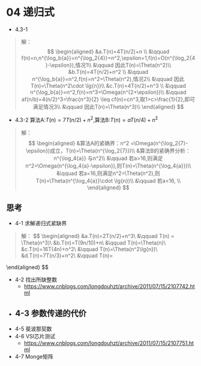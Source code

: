 # 04 递归式

- 4.3-1 
> 解：
$$
\begin{aligned}
&a.T(n)=4T(n/2)+n \\
&\qquad f(n)=n,n^{\log_b{a}}=n^{\log_2{4}}=n^2,\epsilon=1,f(n)=O(n^{\log_2{4}-\epsilon}),情况1\\
&\qquad 因此T(n)=\Theta(n^2)\\
&b.T(n)=4T(n/2)+n^2 \\
&\qquad n^{\log_b{a}}=n^2,f(n)=n^2=\Theta(n^2),情况2\\
&\qquad 因此T(n)=\Theta(n^2\cdot \lg{n})\\
&c.T(n)=4T(n/2)+n^3 \\
&\qquad n^{\log_b{a}}=n^2,f(n)=n^3=\Omega(n^{2+\epsilon})\\
&\qquad af(n/b)=4(n/2)^3=\frac{n^3}{2} \leq cf(n)=cn^3,取1>c>\frac{1}{2},即可满足情况3\\
&\qquad 因此T(n)=\Theta(n^3)\\
\end{aligned}
$$

- 4.3-2 算法A:$T(n)=7T(n/2)+n^2$,算法B:$T(n)=aT(n/4)+n^2$
> 解：
$$
\begin{aligned}
&算法A的紧确界：n^2 =\Omega(n^{\log_2{7}-\epsilon})成立，T(n)=\Theta(n^{\log_2{7}})\\
&算法B的紧确界分析：n^{\log_4{a}} 与n^2\\
&\qquad 若a>16,则满足n^2=\Omega(n^{\log_4{a}-\epsilon}),则T(n)=\Theta(n^{\log_4{a}})\\
&\qquad 若a=16,则满足n^2=\Theta(n^2),则T(n)=\Theta(n^{\log_4{a}}\cdot \lg{n})\\
&\qquad 若a<16, \\
\end{aligned}
$$

## 思考

- 4-1 求解递归式紧缺界

> 解：
$$
\begin{aligned}
&a.T(n)=2T(n/2)+n^3\\
&\qquad T(n) = \Theta(n^3)\\
&b.T(n)=T(9n/10)+n\\
&\qquad T(n)=\Theta(n)\\
&c.T(n)=16T(4n)+n^2\\
&\qquad T(n)=\Theta(n^2\lg{n})\\
&d.T(n)=7T(n/3)+n^2\\
&\qquad T(n)=
    
\end{aligned}
$$

- 4-2 找出所缺整数
  - https://www.cnblogs.com/longdouhzt/archive/2011/07/15/2107742.html
- 4-3 参数传递的代价
  - 
- 4-5 斐波那契数
- 4-6 VSI芯片测试
  - https://www.cnblogs.com/longdouhzt/archive/2011/07/15/2107751.html
- 4-7 Monge矩阵